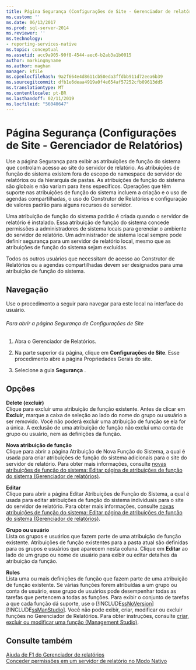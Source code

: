 ```yaml
---
title: Página Segurança (Configurações de Site - Gerenciador de relatórios) | Microsoft Docs
ms.custom: ''
ms.date: 06/13/2017
ms.prod: sql-server-2014
ms.reviewer: ''
ms.technology:
- reporting-services-native
ms.topic: conceptual
ms.assetid: acc9a905-90f8-4544-aec6-b2ab3a1b0015
author: markingmyname
ms.author: maghan
manager: kfile
ms.openlocfilehash: 9a2f664e4d8611cb50eda3ffdbb911d72eea6b39
ms.sourcegitcommit: dfb1e6deaa4919a0f4e654af57252cfb09613dd5
ms.translationtype: MT
ms.contentlocale: pt-BR
ms.lasthandoff: 02/11/2019
ms.locfileid: "56040647"
---
```

# <a name="security-page-site-settings-report-manager"></a>Página Segurança (Configurações de Site - Gerenciador de Relatórios)
  Use a página Segurança para exibir as atribuições de função do sistema que controlam acesso ao site do servidor de relatório. As atribuições de função do sistema existem fora do escopo do namespace de servidor de relatórios ou da hierarquia de pastas. As atribuições de função do sistema são globais e não variam para itens específicos. Operações que têm suporte nas atribuições de função do sistema incluem a criação e o uso de agendas compartilhadas, o uso do Construtor de Relatórios e configuração de valores padrão para alguns recursos de servidor.  
  
 Uma atribuição de função do sistema padrão é criada quando o servidor de relatório é instalado. Essa atribuição de função do sistema concede permissões a administradores de sistema locais para gerenciar o ambiente do servidor de relatório. Um administrador de sistema local sempre pode definir segurança para um servidor de relatório local, mesmo que as atribuições de função do sistema sejam excluídas.  
  
 Todos os outros usuários que necessitam de acesso ao Construtor de Relatórios ou a agendas compartilhadas devem ser designados para uma atribuição de função do sistema.  
  
## <a name="navigation"></a>Navegação  
 Use o procedimento a seguir para navegar para este local na interface do usuário.  
  
###### <a name="to-open-the-security-page-for-site-settings"></a>Para abrir a página Segurança de Configurações de Site  
  
1.  Abra o Gerenciador de Relatórios.  
  
2.  Na parte superior da página, clique em **Configurações de Site**. Esse procedimento abre a página Propriedades Gerais do site.  
  
3.  Selecione a guia **Segurança** .  
  
## <a name="options"></a>Opções  
 **Delete (excluir)**  
 Clique para excluir uma atribuição de função existente. Antes de clicar em **Excluir**, marque a caixa de seleção ao lado do nome do grupo ou usuário a ser removido. Você não poderá excluir uma atribuição de função se ela for a única. A exclusão de uma atribuição de função não exclui uma conta de grupo ou usuário, nem as definições da função.  
  
 **Nova atribuição de função**  
 Clique para abrir a página Atribuição de Nova Função do Sistema, a qual é usada para criar atribuições de função do sistema adicionais para o site do servidor de relatório. Para obter mais informações, consulte [novas atribuições de função do sistema: Editar página de atribuições de função do sistema &#40;Gerenciador de relatórios&#41;](../../2014/reporting-services/new-system-role-assignments-edit-system-role-assignments-page-report-manager.md).  
  
 **Editar**  
 Clique para abrir a página Editar Atribuições de Função do Sistema, a qual é usada para editar atribuições de função do sistema individuais para o site do servidor de relatório. Para obter mais informações, consulte [novas atribuições de função do sistema: Editar página de atribuições de função do sistema &#40;Gerenciador de relatórios&#41;](../../2014/reporting-services/new-system-role-assignments-edit-system-role-assignments-page-report-manager.md).  
  
 **Grupo ou usuário**  
 Lista os grupos e usuários que fazem parte de uma atribuição de função existente. Atribuições de função existentes para a pasta atual são definidas para os grupos e usuários que aparecem nesta coluna. Clique em **Editar** ao lado de um grupo ou nome de usuário para exibir ou editar detalhes da atribuição da função.  
  
 **Roles**  
 Lista uma ou mais definições de função que fazem parte de uma atribuição de função existente. Se várias funções forem atribuídas a um grupo ou conta de usuário, esse grupo de usuários pode desempenhar todas as tarefas que pertencem a todas as funções. Para exibir o conjunto de tarefas a que cada função dá suporte, use o [!INCLUDE[ssNoVersion](../includes/ssnoversion-md.md)] [!INCLUDE[ssManStudio](../includes/ssmanstudio-md.md)]. Você não pode exibir, criar, modificar ou excluir funções no Gerenciador de Relatórios. Para obter instruções, consulte [criar, excluir ou modificar uma função &#40;Management Studio&#41;](security/role-definitions-create-delete-or-modify.md).  
  
## <a name="see-also"></a>Consulte também  
 [Ajuda de F1 do Gerenciador de relatórios](../../2014/reporting-services/report-manager-f1-help.md)   
 [Conceder permissões em um servidor de relatório no Modo Nativo](security/granting-permissions-on-a-native-mode-report-server.md)  
  
  
